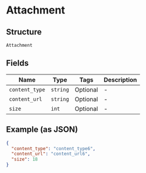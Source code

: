 
# Attachment

## Structure

`Attachment`

## Fields

| Name | Type | Tags | Description |
|  --- | --- | --- | --- |
| `content_type` | `string` | Optional | - |
| `content_url` | `string` | Optional | - |
| `size` | `int` | Optional | - |

## Example (as JSON)

```json
{
  "content_type": "content_type6",
  "content_url": "content_url6",
  "size": 18
}
```

